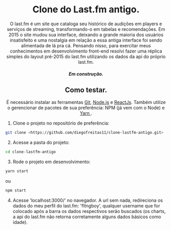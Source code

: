 
<h1 align="center">Clone do Last.fm antigo.</h1>

<p align="center">O last.fm é um site que cataloga seu histórico de audições em players e serviços de streaming, transformando-o em tabelas e recomendações. Em 2015 o site mudou sua interface, deixando a grande maioria dos usuários insatisfeito e uma nostalgia em relação a essa antiga interface foi sendo alimentada de lá pra cá. Pensando nisso, para exercitar meus conhecimentos em desenvolvimento front-end resolvi fazer uma réplica simples do layout pré-2015 do last.fm utilizando os dados da api do próprio last.fm.</p>

<h5 align="center">Em construção.</h5>

<h2 align="center">Como testar.</h2>

<p align="center">É necessário instalar as ferramentas <a href='https://git-scm.com'>Git</a>, <a href='https://nodejs.org/'>Node.js</a> e <a href='https://pt-br.reactjs.org/'>ReactJs</a>. Também utilize o gerencionar de pacotes de sua preferência: NPM (já vem com o Node) e <a href='https://classic.yarnpkg.com/pt-BR/docs/install/'>Yarn </a>.</p>

1. Clone o projeto no repositório de preferência: 
```bash
git clone <https://github.com/diegofreitas11/clone-lastfm-antigo.git>
```

2. Acesse a pasta do projeto:
```bash
cd clone-lastfm-antigo
```

3. Rode o projeto em desenvolvimento:
```bash
yarn start
```
ou
```bash
npm start
```

4. Acesse 'localhost:3000/' no navegador. A url sem nada, redireciona os dados do meu perfil do last.fm: 'fltngboy', qualquer username que for colocado após a barra os dados respectivos serão buscados (os charts, a api do last.fm não retorna corretamente alguns dados básicos como idade).

